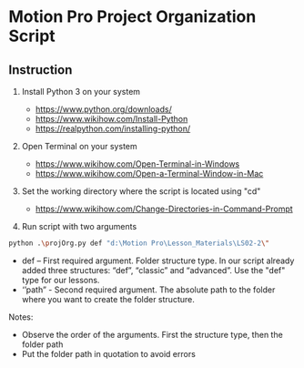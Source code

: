 # Motion Pro Project Organization Script

## Instruction

1) Install Python 3 on your system
   - https://www.python.org/downloads/
   - https://www.wikihow.com/Install-Python
   - https://realpython.com/installing-python/

2) Open Terminal on your system
   - https://www.wikihow.com/Open-Terminal-in-Windows
   - https://www.wikihow.com/Open-a-Terminal-Window-in-Mac

3) Set the working directory where the script is located using "cd"

   - https://www.wikihow.com/Change-Directories-in-Command-Prompt

4) Run script with two arguments

```bash
python .\projOrg.py def "d:\Motion Pro\Lesson_Materials\LS02-2\"
```

* def – First required argument. Folder structure type. In our script already added three structures: “def”, “classic” and “advanced”. Use the "def" type for our lessons.
* ‘’path” - Second required argument. The absolute path to the folder where you want to create the folder structure.

Notes:

- Observe the order of the arguments. First the structure type, then the folder path
- Put the folder path in quotation to avoid errors
